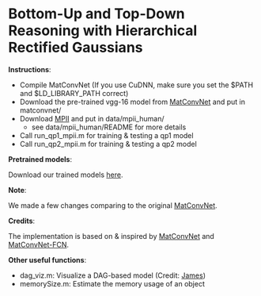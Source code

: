Bottom-Up and Top-Down Reasoning with Hierarchical Rectified Gaussians
=====

**Instructions**:

- Compile MatConvNet (If you use CuDNN, make sure you set the $PATH and $LD_LIBRARY_PATH correct)
- Download the pre-trained vgg-16 model from [MatConvNet](http://www.vlfeat.org/matconvnet/) and put in matconvnet/
- Download [MPII](http://human-pose.mpi-inf.mpg.de/) and put in data/mpii_human/
  - see data/mpii_human/README for more details
- Call run_qp1_mpii.m for training & testing a qp1 model
- Call run_qp2_mpii.m for training & testing a qp2 model

**Pretrained models**:

Download our trained models [here](http://www.ics.uci.edu/~peiyunh/public/rg-mpii/). 


**Note**:

We made a few changes comparing to the original [MatConvNet](http://www.vlfeat.org/matconvnet/). 


**Credits**:

The implementation is based on & inspired by [MatConvNet](http://www.vlfeat.org/matconvnet/) and
[MatConvNet-FCN](https://github.com/vlfeat/matconvnet-fcn). 


**Other useful functions**:

- dag_viz.m: Visualize a DAG-based model (Credit: [James](https://github.com/jsupancic/))
- memorySize.m: Estimate the memory usage of an object
